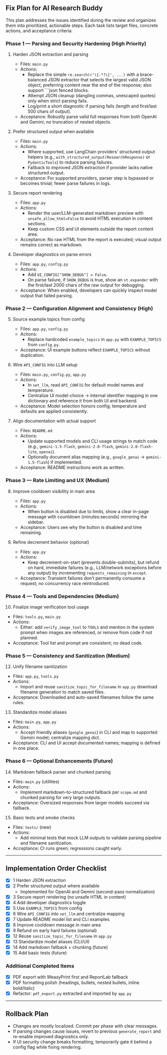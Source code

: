 ## Fix Plan for AI Research Buddy

This plan addresses the issues identified during the review and organizes them into prioritized, actionable steps. Each task lists target files, concrete actions, and acceptance criteria.

### Phase 1 — Parsing and Security Hardening (High Priority)
1) Harden JSON extraction and parsing
   - Files: `main.py`
   - Actions:
     - Replace the simple `re.search(r'\{.*?\}', ...)` with a brace-balanced JSON extractor that selects the largest valid JSON object, preferring content near the end of the response; also support ```json fenced blocks.
     - Attempt JSON cleanup (dangling commas, unescaped quotes) only when strict parsing fails.
     - Log/print a short diagnostic if parsing fails (length and first/last 500 chars of output).
   - Acceptance: Robustly parse valid full responses from both OpenAI and Gemini; no truncation of nested objects.

2) Prefer structured output when available
   - Files: `main.py`
   - Actions:
     - Where supported, use LangChain providers’ structured output helpers (e.g., `with_structured_output(ResearchResponse)` or `PydanticTools`) to reduce parsing failures.
     - Fallback to improved JSON extraction if provider lacks native structured output.
   - Acceptance: For supported providers, parser step is bypassed or becomes trivial; fewer parse failures in logs.

3) Secure report rendering
   - Files: `app.py`
   - Actions:
     - Render the user/LLM-generated markdown preview with `unsafe_allow_html=False` to avoid HTML execution in content sections.
     - Keep custom CSS and UI elements outside the report content area.
   - Acceptance: No raw HTML from the report is executed; visual output remains correct as markdown.

4) Developer diagnostics on parse errors
   - Files: `app.py`, `config.py`
   - Actions:
     - Add `UI_CONFIG["SHOW_DEBUG"] = False`.
     - On parse failure, if `SHOW_DEBUG` is true, show an `st.expander` with the first/last 2000 chars of the raw output for debugging.
   - Acceptance: When enabled, developers can quickly inspect model output that failed parsing.

### Phase 2 — Configuration Alignment and Consistency (High)
5) Source example topics from config
   - Files: `app.py`, `config.py`
   - Actions:
     - Replace hardcoded `example_topics` in `app.py` with `EXAMPLE_TOPICS` from `config.py`.
   - Acceptance: UI example buttons reflect `EXAMPLE_TOPICS` without duplication.

6) Wire `API_CONFIG` into LLM setup
   - Files: `main.py`, `config.py`, `app.py`
   - Actions:
     - In `set_llm`, read `API_CONFIG` for default model names and temperature.
     - Centralize UI model-choice → internal identifier mapping in one dictionary and reference it from both UI and backend.
   - Acceptance: Model selection honors config; temperature and defaults are applied consistently.

7) Align documentation with actual support
   - Files: `README.md`
   - Actions:
     - Update supported models and CLI usage strings to match code (e.g., `gemini-1.5-flash`, `gemini-2.0-flash`, `gemini-2.0-flash-lite`, `openai`).
     - Optionally document alias mapping (e.g., `google_genai` → `gemini-1.5-flash`) if implemented.
   - Acceptance: README instructions work as written.

### Phase 3 — Rate Limiting and UX (Medium)
8) Improve cooldown visibility in main area
   - Files: `app.py`
   - Actions:
     - When button is disabled due to limits, show a clear in-page message with countdown (minutes:seconds) mirroring the sidebar.
   - Acceptance: Users see why the button is disabled and time remaining.

9) Refine decrement behavior (optional)
   - Files: `app.py`
   - Actions:
     - Keep decrement-on-start (prevents double-submits), but refund on hard, immediate failures (e.g., LLM/network exceptions before any output) by incrementing `requests_remaining` in `except`.
   - Acceptance: Transient failures don’t permanently consume a request; no concurrency race reintroduced.

### Phase 4 — Tools and Dependencies (Medium)
10) Finalize image verification tool usage
   - Files: `tools.py`, `main.py`
   - Actions:
     - Either: add `verify_image_tool` to `TOOLS` and mention in the system prompt when images are referenced, or remove from code if not planned.
   - Acceptance: Tool list and prompt are consistent; no dead code.

<!-- 11) Trim or comment optional dependencies — removed per decision to keep deps for future features -->

### Phase 5 — Consistency and Sanitization (Medium)
12) Unify filename sanitization
   - Files: `app.py`, `tools.py`
   - Actions:
     - Import and reuse `sanitize_topic_for_filename` in `app.py` download filename generation to match saved files.
   - Acceptance: Downloaded and auto-saved filenames follow the same rules.

13) Standardize model aliases
   - Files: `main.py`, `app.py`
   - Actions:
     - Accept friendly aliases (`google_genai`) in CLI and map to supported Gemini model; centralize mapping dict.
   - Acceptance: CLI and UI accept documented names; mapping is defined in one place.

### Phase 6 — Optional Enhancements (Future)
14) Markdown fallback parser and chunked parsing
   - Files: `main.py` (utilities)
   - Actions:
     - Implement markdown-to-structured fallback per `scope.md` and chunked parsing for very large outputs.
   - Acceptance: Oversized responses from larger models succeed via fallback.

15) Basic tests and smoke checks
   - Files: `tests/` (new)
   - Actions:
     - Add minimal tests that mock LLM outputs to validate parsing pipeline and filename sanitization.
   - Acceptance: CI runs green; regressions caught early.

---

## Implementation Order Checklist
- [x] 1 Harden JSON extraction
- [x] 2 Prefer structured output where available
  - Implemented for OpenAI and Gemini (second-pass normalization)
- [x] 3 Secure report rendering (no unsafe HTML in content)
- [x] 4 Add developer diagnostics toggle
- [x] 5 Use `EXAMPLE_TOPICS` from config
- [x] 6 Wire `API_CONFIG` into `set_llm` and centralize mapping
- [x] 7 Update README model list and CLI examples
- [x] 8 Improve cooldown message in main area
- [x] 9 Refund on early hard failures (optional)
- [x] 12 Reuse `sanitize_topic_for_filename` in `app.py`
- [x] 13 Standardize model aliases (CLI/UI)
- [x] 14 Add markdown fallback + chunking (future)
- [x] 15 Add basic tests (future)

### Additional Completed Items
- [x] PDF export with WeasyPrint first and ReportLab fallback
- [x] PDF formatting polish (headings, bullets, nested bullets, inline bold/italic)
- [x] Refactor: `pdf_export.py` extracted and imported by `app.py`

---

## Rollback Plan
- Changes are mostly localized. Commit per phase with clear messages.
- If parsing changes cause issues, revert to previous `generate_report` and re-enable improved diagnostics only.
- If UI security change breaks formatting, temporarily gate it behind a config flag while fixing rendering.


